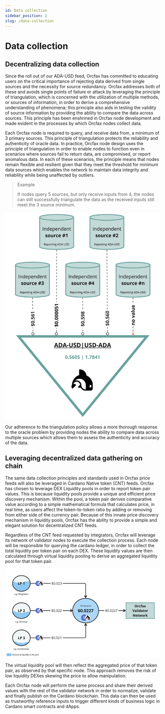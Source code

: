 ```yaml
---
id: Data collection
sidebar_position: 2
slug: /data-collection
---
```


# Data collection

## Decentralizing data collection​

Since the roll out of our ADA-USD feed, Orcfax has committed to
educating users on the critical importance of rejecting data derived from single
sources and the necessity for source redundancy. Orcfax addresses both of these
and avoids single points of failure or attack by leveraging the
principle of triangulation, which is concerned with the utilization of multiple
methods, or sources of information, in order to derive a comprehensive
understanding of phenomena; this principle also aids in testing the validity of
source information by providing the ability to compare the data across sources.
This principle has been enshrined in Orcfax node development and made evident in
the processes by which Orcfax nodes collect data.

Each Orcfax node is required to query, and receive data from, a minimum of 3
primary sources. This principle of triangulation protects the reliability and
authenticity of oracle data. In practice, Orcfax node design uses the principle
of triangulation in order to enable nodes to function even in scenarios where
sources fail to return data, are compromised, or report anomalous data. In each
of these scenarios, the principle means that nodes remain flexible and resilient
given that they meet the threshold for minimum data sources which enables the
network to maintain data integrity and reliability while being unaffected by
outliers.

> Example
>
> If nodes query 5 sources, but only receive inputs from 4, the nodes can still
successfully triangulate the data as the received inputs still meet the 3 source
minimum.

![Triangulation of primary sources](/img/2024-02--source-triangulation.jpg)

Our adherence to the triangulation policy allows a more thorough response to the
oracle problem by providing nodes the ability to compare data across multiple
sources which allows them to assess the authenticity and accuracy of the data.

## Leveraging decentralized data gathering on chain

The same data collection principles and standards used in Orcfax price feeds
will also be leveraged in Cardano Native token (CNT) feeds. Orcfax has chosen to
leverage DEX Liquidity pools in order to report token pair values. This is
because liquidity pools provide a unique and efficient price discovery
mechanism. Within the pool, a token pair derives comparative value according to
a simple mathematical formula that calculates price, in real time, as users
affect the token-to-token ratio by adding or removing from either side of the
currency pair. Because of this innate price discovery mechanism in liquidity
pools, Orcfax has the ability to provide a simple and elegant solution for
decentralized CNT feeds.

Regardless of the CNT feed requested by integrators, Orcfax will leverage
its network of validator nodes to execute the collection process. Each node will
be responsible for querying the cardano ledger, in order to collect the total
liquidity per token pair on each DEX. These liquidity values are then calculated
through virtual liquidity pooling to derive an aggregated liquidity pool for
that token pair.

![Virtual liquidity pooling](/img/2024-02--virtual-liquidity-pooling.jpg)

The virtual liquidity pool will then reflect the aggregated price of that token
pair, as observed by that specific node. This approach removes the risk of low
liquidity DEXes skewing the price to allow manipulation.

Each Orcfax node will perform the same process and share their derived values
with the rest of the validator network in order to normalize, validate
and finally publish on the Cardano blockchain. This data can then be used as
trustworthy reference inputs to trigger different kinds of business logic in
Cardano smart contracts and dApps.
